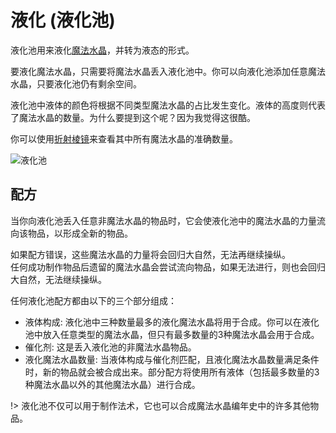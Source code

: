 # 液化 (液化池)

液化池用来液化[魔法水晶](./Realisation)，并转为液态的形式。

要液化魔法水晶，只需要将魔法水晶丢入液化池中。你可以向液化池添加任意魔法水晶，只要液化池仍有剩余空间。

液化池中液体的颜色将根据不同类型魔法水晶的占比发生变化。液体的高度则代表了魔法水晶的数量。为什么要提到这个呢？因为我觉得这很酷。

你可以使用[折射棱镜](./Refraction-Lens)来查看其中所有魔法水晶的准确数量。

![液化池](https://gzassets.cn/minecraft/plugin/slimefun/wiki/addons/images/crystamae-historia/liquefaction.png ':size=50%')

## 配方

当你向液化池丢入任意非魔法水晶的物品时，它会使液化池中的魔法水晶的力量流向该物品，以形成全新的物品。

如果配方错误，这些魔法水晶的力量将会回归大自然，无法再继续操纵。  
任何成功制作物品后遗留的魔法水晶会尝试流向物品，如果无法进行，则也会回归大自然，无法继续操纵。

任何液化池配方都由以下的三个部分组成：

- 液体构成: 液化池中三种数量最多的液化魔法水晶将用于合成。你可以在液化池中放入任意类型的魔法水晶，但只有最多数量的3种魔法水晶会用于合成。
- 催化剂: 这是丢入液化池的非魔法水晶物品。
- 液化魔法水晶数量: 当液体构成与催化剂匹配，且液化魔法水晶数量满足条件时，新的物品就会被合成出来。部分配方将使用所有液体（包括最多数量的3种魔法水晶以外的其他魔法水晶）进行合成。

!> 液化池不仅可以用于制作法术，它也可以合成魔法水晶编年史中的许多其他物品。

